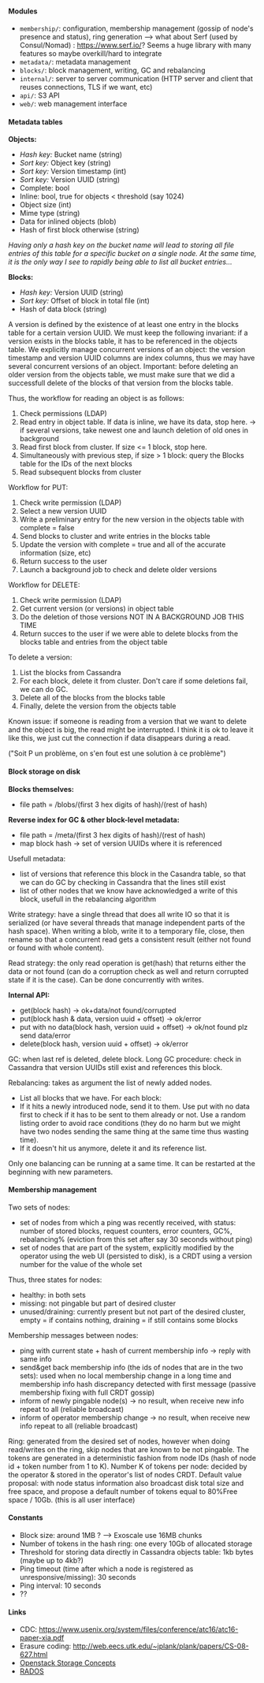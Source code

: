 #### Modules

- `membership/`: configuration, membership management (gossip of node's presence and status), ring generation --> what about Serf (used by Consul/Nomad) : https://www.serf.io/? Seems a huge library with many features so maybe overkill/hard to integrate
- `metadata/`: metadata management
- `blocks/`: block management, writing, GC and rebalancing
- `internal/`: server to server communication (HTTP server and client that reuses connections, TLS if we want, etc)
- `api/`: S3 API
- `web/`: web management interface

#### Metadata tables

**Objects:**

- *Hash key:* Bucket name (string)
- *Sort key:* Object key (string)
- *Sort key:* Version timestamp (int)
- *Sort key:* Version UUID (string)
- Complete: bool
- Inline: bool, true for objects < threshold (say 1024)
- Object size (int)
- Mime type (string)
- Data for inlined objects (blob)
- Hash of first block otherwise (string)

*Having only a hash key on the bucket name will lead to storing all file entries of this table for a specific bucket on a single node. At the same time, it is the only way I see to rapidly being able to list all bucket entries...*

**Blocks:**

- *Hash key:* Version UUID (string)
- *Sort key:* Offset of block in total file (int)
- Hash of data block (string)

A version is defined by the existence of at least one entry in the blocks table for a certain version UUID.
We must keep the following invariant: if a version exists in the blocks table, it has to be referenced in the objects table.
We explicitly manage concurrent versions of an object: the version timestamp and version UUID columns are index columns, thus we may have several concurrent versions of an object.
Important: before deleting an older version from the objects table, we must make sure that we did a successfull delete of the blocks of that version from the blocks table.

Thus, the workflow for reading an object is as follows:

1. Check permissions (LDAP)
2. Read entry in object table. If data is inline, we have its data, stop here.
   -> if several versions, take newest one and launch deletion of old ones in background
3. Read first block from cluster. If size <= 1 block, stop here.
4. Simultaneously with previous step, if size > 1 block: query the Blocks table for the IDs of the next blocks
5. Read subsequent blocks from cluster

Workflow for PUT:

1. Check write permission (LDAP)
2. Select a new version UUID
3. Write a preliminary entry for the new version in the objects table with complete = false
4. Send blocks to cluster and write entries in the blocks table
5. Update the version with complete = true and all of the accurate information (size, etc)
6. Return success to the user
7. Launch a background job to check and delete older versions

Workflow for DELETE:

1. Check write permission (LDAP)
2. Get current version (or versions) in object table
3. Do the deletion of those versions NOT IN A BACKGROUND JOB THIS TIME
4. Return succes to the user if we were able to delete blocks from the blocks table and entries from the object table

To delete a version:

1. List the blocks from Cassandra
2. For each block, delete it from cluster. Don't care if some deletions fail, we can do GC.
3. Delete all of the blocks from the blocks table
4. Finally, delete the version from the objects table

Known issue: if someone is reading from a version that we want to delete and the object is big, the read might be interrupted. I think it is ok to leave it like this, we just cut the connection if data disappears during a read.

("Soit P un problème, on s'en fout est une solution à ce problème")

#### Block storage on disk

**Blocks themselves:**

- file path = /blobs/(first 3 hex digits of hash)/(rest of hash)

**Reverse index for GC & other block-level metadata:**

- file path = /meta/(first 3 hex digits of hash)/(rest of hash)
- map block hash -> set of version UUIDs where it is referenced

Usefull metadata:

- list of versions that reference this block in the Casandra table, so that we can do GC by checking in Cassandra that the lines still exist
- list of other nodes that we know have acknowledged a write of this block, usefull in the rebalancing algorithm

Write strategy: have a single thread that does all write IO so that it is serialized (or have several threads that manage independent parts of the hash space). When writing a blob, write it to a temporary file, close, then rename so that a concurrent read gets a consistent result (either not found or found with whole content).

Read strategy: the only read operation is get(hash) that returns either the data or not found (can do a corruption check as well and return corrupted state if it is the case). Can be done concurrently with writes.

**Internal API:**

- get(block hash) -> ok+data/not found/corrupted
- put(block hash & data, version uuid + offset) -> ok/error
- put with no data(block hash, version uuid + offset) -> ok/not found plz send data/error
- delete(block hash, version uuid + offset) -> ok/error

GC: when last ref is deleted, delete block.
Long GC procedure: check in Cassandra that version UUIDs still exist and references this block.

Rebalancing: takes as argument the list of newly added nodes.

- List all blocks that we have. For each block:
- If it hits a newly introduced node, send it to them.
  Use put with no data first to check if it has to be sent to them already or not.
  Use a random listing order to avoid race conditions (they do no harm but we might have two nodes sending the same thing at the same time thus wasting time).
- If it doesn't hit us anymore, delete it and its reference list.

Only one balancing can be running at a same time. It can be restarted at the beginning with new parameters.

#### Membership management

Two sets of nodes:

- set of nodes from which a ping was recently received, with status: number of stored blocks, request counters, error counters, GC%, rebalancing%
  (eviction from this set after say 30 seconds without ping)
- set of nodes that are part of the system, explicitly modified by the operator using the web UI (persisted to disk),
  is a CRDT using a version number for the value of the whole set

Thus, three states for nodes:

- healthy: in both sets
- missing: not pingable but part of desired cluster
- unused/draining: currently present but not part of the desired cluster, empty = if contains nothing, draining = if still contains some blocks

Membership messages between nodes:

- ping with current state + hash of current membership info -> reply with same info
- send&get back membership info (the ids of nodes that are in the two sets): used when no local membership change in a long time and membership info hash discrepancy detected with first message (passive membership fixing with full CRDT gossip)
- inform of newly pingable node(s) -> no result, when receive new info repeat to all (reliable broadcast)
- inform of operator membership change -> no result, when receive new info repeat to all (reliable broadcast)

Ring: generated from the desired set of nodes, however when doing read/writes on the ring, skip nodes that are known to be not pingable.
The tokens are generated in a deterministic fashion from node IDs (hash of node id + token number from 1 to K).
Number K of tokens per node: decided by the operator & stored in the operator's list of nodes CRDT. Default value proposal: with node status information also broadcast disk total size and free space, and propose a default number of tokens equal to 80%Free space / 10Gb. (this is all user interface)


#### Constants

- Block size: around 1MB ? --> Exoscale use 16MB chunks
- Number of tokens in the hash ring: one every 10Gb of allocated storage
- Threshold for storing data directly in Cassandra objects table: 1kb bytes (maybe up to 4kb?)
- Ping timeout (time after which a node is registered as unresponsive/missing): 30 seconds
- Ping interval: 10 seconds
- ??

#### Links

- CDC: <https://www.usenix.org/system/files/conference/atc16/atc16-paper-xia.pdf>
- Erasure coding: <http://web.eecs.utk.edu/~jplank/plank/papers/CS-08-627.html>
- [Openstack Storage Concepts](https://docs.openstack.org/arch-design/design-storage/design-storage-concepts.html)
- [RADOS](https://ceph.com/wp-content/uploads/2016/08/weil-rados-pdsw07.pdf)
